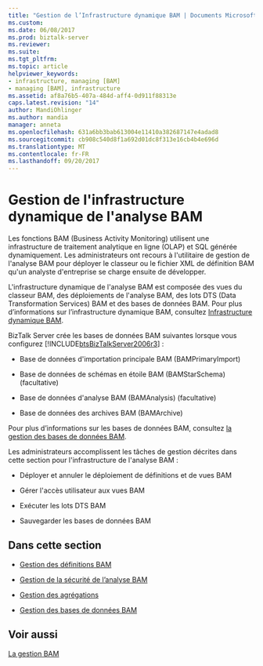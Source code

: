 ```yaml
---
title: "Gestion de l’Infrastructure dynamique BAM | Documents Microsoft"
ms.custom: 
ms.date: 06/08/2017
ms.prod: biztalk-server
ms.reviewer: 
ms.suite: 
ms.tgt_pltfrm: 
ms.topic: article
helpviewer_keywords:
- infrastructure, managing [BAM]
- managing [BAM], infrastructure
ms.assetid: af8a76b5-407a-484d-aff4-0d911f88313e
caps.latest.revision: "14"
author: MandiOhlinger
ms.author: mandia
manager: anneta
ms.openlocfilehash: 631a6bb3bab613004e11410a382687147e4adad8
ms.sourcegitcommit: cb908c540d8f1a692d01dc8f313e16cb4b4e696d
ms.translationtype: MT
ms.contentlocale: fr-FR
ms.lasthandoff: 09/20/2017
---
```

# <a name="managing-the-bam-dynamic-infrastructure"></a>Gestion de l'infrastructure dynamique de l'analyse BAM
Les fonctions BAM (Business Activity Monitoring) utilisent une infrastructure de traitement analytique en ligne (OLAP) et SQL générée dynamiquement. Les administrateurs ont recours à l'utilitaire de gestion de l'analyse BAM pour déployer le classeur ou le fichier XML de définition BAM qu'un analyste d'entreprise se charge ensuite de développer.  
  
 L'infrastructure dynamique de l'analyse BAM est composée des vues du classeur BAM, des déploiements de l'analyse BAM, des lots DTS (Data Transformation Services) BAM et des bases de données BAM. Pour plus d’informations sur l’infrastructure dynamique BAM, consultez [Infrastructure dynamique BAM](../core/bam-dynamic-infrastructure.md).  
  
 BizTalk Server crée les bases de données BAM suivantes lorsque vous configurez [!INCLUDE[btsBizTalkServer2006r3](../includes/btsbiztalkserver2006r3-md.md)] :  
  
-   Base de données d'importation principale BAM (BAMPrimaryImport)  
  
-   Base de données de schémas en étoile BAM (BAMStarSchema) (facultative)  
  
-   Base de données d'analyse BAM (BAMAnalysis) (facultative)  
  
-   Base de données des archives BAM (BAMArchive)  
  
 Pour plus d’informations sur les bases de données BAM, consultez [la gestion des bases de données BAM](../core/managing-bam-databases.md).  
  
 Les administrateurs accomplissent les tâches de gestion décrites dans cette section pour l'infrastructure de l'analyse BAM :  
  
-   Déployer et annuler le déploiement de définitions et de vues BAM  
  
-   Gérer l'accès utilisateur aux vues BAM  
  
-   Exécuter les lots DTS BAM  
  
-   Sauvegarder les bases de données BAM  
  
## <a name="in-this-section"></a>Dans cette section  
  
-   [Gestion des définitions BAM](../core/managing-bam-definitions.md)
  
-   [Gestion de la sécurité de l’analyse BAM](../core/managing-bam-security.md)  
  
-   [Gestion des agrégations](../core/managing-aggregations.md) 
  
-   [Gestion des bases de données BAM](../core/managing-bam-databases.md)
  
## <a name="see-also"></a>Voir aussi  
 [La gestion BAM](../core/managing-bam.md)